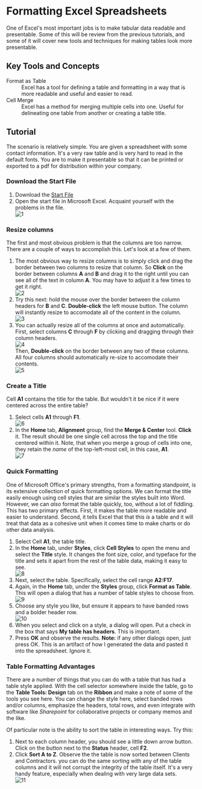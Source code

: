 # Formatting Excel Spreadsheets

One of Excel's most important jobs is to make tabular data readable and presentable. Some of this will be review from the previous tutorials, and some of it will cover new tools and techniques for making tables look more presentable.

## Key Tools and Concepts
<dl>
    <dt>Format as Table</dt>
    <dd>Excel has a tool for defining a table and formatting in a way that is more readable and useful and easier to read.</dd>
    <dt>Cell Merge</dt>
    <dd>Excel has a method for merging multiple cells into one. Useful for delineating one table from another or creating a table title.</dd>
</dl>

## Tutorial

The scenario is relatively simple. You are given a spreadsheet with some contact information. It's a very raw table and is very hard to read in the default fonts. You are to make it presentable so that it can be printed or exported to a pdf for distribution within your company.

### Download the Start File

1. Download the [Start File](http://erickuha.com/primer/excel_resources/formatting_start.xlsx)
1. Open the start file in Microsoft Excel. Acquaint yourself with the problems in the file. <br> ![1][1]

### Resize columns

The first and most obvious problem is that the columns are too narrow. There are a couple of ways to accomplish this. Let's look at a few of them.

1. The most obvious way to resize columns is to simply click and drag the border between two columns to resize that column. So **Click** on the border between columns **A** and **B** and drag it to the right until you can see all of the text in column **A**. You may have to adjust it a few times to get it right. <br> ![2][2]
1. Try this next: hold the mouse over the border between the column headers for **B** and **C**. **Double-click** the left mouse button. The column will instantly resize to accomodate all of the content in the column. <br> ![3][3]
1. You can actually resize all of the columns at once and automatically. First, select columns **C** through **F** by clicking and dragging through their column headers. <br> ![4][4] <br> Then, **Double-click** on the border between any two of these columns. All four columns should automatically re-size to accomodate their contents. <br> ![5][5]

### Create a Title

Cell **A1** contains the title for the table. But wouldn't it be nice if it were centered across the entire table?

1. Select cells **A1** through **F1**. <br> ![6][6]
1. In the **Home** tab, **Alignment** group, find the **Merge & Center** tool. **Click** it. The result should be one single cell across the top and the title centered within it. Note, that when you merge a group of cells into one, they retain the _name_ of the top-left-most cell, in this case, **A1**. <br> ![7][7]

### Quick Formatting

One of Microsoft Office's primary strengths, from a formatting standpoint, is its extensive collection of quick formatting options. We can format the title easily enough using cell styles that are similar the styles built into Word. However, we can _also_ format the table quickly, too, without a lot of fiddling. This has two primary effects. First, it makes the table more readable and easier to understand. Second, it tells Excel that that this _is_ a table and it will treat that data as a cohesive unit when it comes time to make charts or do other data analysis.

1. Select Cell **A1**, the table title.
1. In the **Home** tab, under **Styles**, click **Cell Styles** to open the menu and select the **Title** style. It changes the font size, color, and typeface for the title and sets it apart from the rest of the table data, making it easy to see. <br> ![8][8]
1. Next, select the table. Specifically, select the cell range **A2:F17**. 
1. Again, in the **Home** tab, under the **Styles** group, click **Format as Table**. This will open a dialog that has a number of table styles to choose from. <br> ![9][9]
1. Choose any style you like, but ensure it appears to have banded rows and a bolder header row. <br> ![10][10]
1. When you select and click on a style, a dialog will open. Put a check in the box that says **My table has headers**. This is important.
1. Press **OK** and observe the results. **Note:** if any other dialogs open, just press OK. This is an artifact of how I generated the data and pasted it into the spreadsheet. Ignore it.

### Table Formatting Advantages

There are a number of things that you can do with a table that has had a table style applied. With the cell selector somewhere inside the table, go to the **Table Tools: Design** tab on the **Ribbon** and make a note of some of the tools you see here. You can change the style here, select banded rows and/or columns, emphasize the headers, total rows, and even integrate with software like _Sharepoint_ for collaborative projects or company memos and the like.

Of particular note is the ability to sort the table in interesting ways. Try this:

1. Next to each column header, you should see a little down arrow button. Click on the button next to the **Status** header, cell **F2**.
1. Click **Sort A to Z**. Observe the the table is now sorted between Clients and Contractors. you can do the same sorting with any of the table columns and it will not corrupt the integrity of the table itself. It's a very handy feature, especially when dealing with very large data sets.<br> ![11][11]

<!-- Images -->
[1]: images/tutorial2/1.png
[2]: images/tutorial2/2.png
[3]: images/tutorial2/3.png
[4]: images/tutorial2/4.png
[5]: images/tutorial2/5.png
[6]: images/tutorial2/6.png
[7]: images/tutorial2/7.png
[8]: images/tutorial2/8.png
[9]: images/tutorial2/9.png
[10]: images/tutorial2/10.png
[11]: images/tutorial2/11.png
